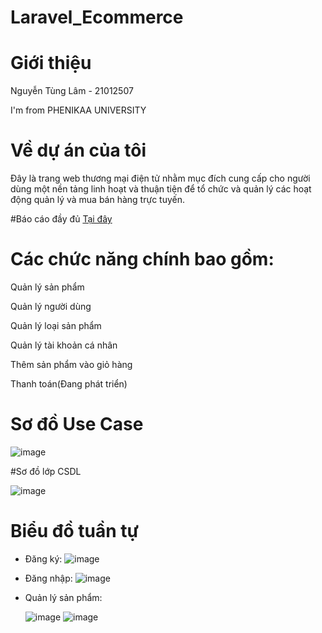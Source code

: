 # Laravel_Ecommerce

# Giới thiệu
Nguyễn Tùng Lâm - 21012507

I'm from PHENIKAA UNIVERSITY

# Về dự án của tôi
Đây là trang web thương mại điện tử nhằm mục đích cung cấp cho người dùng một nền tảng linh hoạt và thuận tiện để tổ chức và quản lý các hoạt động quản lý và mua bán hàng trực tuyến.

#Báo cáo đầy đủ
[Tại đây](https://docs.google.com/document/d/1MIPpSXVhuzt6ZSZdB8AzsDk3N227Y4eg/edit?usp=sharing&ouid=100491365752129575375&rtpof=true&sd=true)

# Các chức năng chính bao gồm:
Quản lý sản phẩm

Quản lý người dùng

Quản lý loại sản phẩm

Quản lý tài khoản cá nhân

Thêm sản phẩm vào giỏ hàng

Thanh toán(Đang phát triển)

# Sơ đồ Use Case

![image](https://github.com/user-attachments/assets/b350febb-8809-4d70-aa64-23bb416d04ec)

#Sơ đồ lớp CSDL

![image](https://github.com/user-attachments/assets/b8a9eb6a-a788-40fe-819d-6d899437609a)

# Biểu đồ tuần tự

- Đăng ký:
  ![image](https://github.com/user-attachments/assets/83461ed7-0f5b-4090-bb99-258209506b09)

- Đăng nhập:
  ![image](https://github.com/user-attachments/assets/53638701-82fc-4097-a9a9-64b5891c4006)

- Quản lý sản phẩm:

  ![image](https://github.com/user-attachments/assets/1d0b0ea9-2845-4e07-baca-e05873a7720c)
  ![image](https://github.com/user-attachments/assets/ddde7c66-b15b-42e3-bfe5-65901f9644d0)




